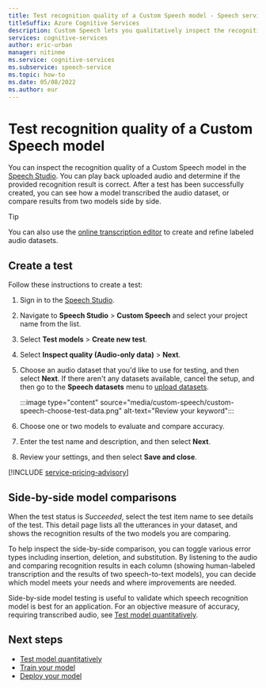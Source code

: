 ```yaml
---
title: Test recognition quality of a Custom Speech model - Speech service
titleSuffix: Azure Cognitive Services
description: Custom Speech lets you qualitatively inspect the recognition quality of a model. You can play back uploaded audio and determine if the provided recognition result is correct.
services: cognitive-services
author: eric-urban
manager: nitinme
ms.service: cognitive-services
ms.subservice: speech-service
ms.topic: how-to
ms.date: 05/08/2022
ms.author: eur
---
```


# Test recognition quality of a Custom Speech model

You can inspect the recognition quality of a Custom Speech model in the [Speech Studio](https://aka.ms/speechstudio/customspeech). You can play back uploaded audio and determine if the provided recognition result is correct. After a test has been successfully created, you can see how a model transcribed the audio dataset, or compare results from two models side by side.

> [!TIP]
> You can also use the [online transcription editor](how-to-custom-speech-transcription-editor.md) to create and refine labeled audio datasets.

## Create a test

Follow these instructions to create a test:

1. Sign in to the [Speech Studio](https://aka.ms/speechstudio/customspeech).
1. Navigate to **Speech Studio** > **Custom Speech** and select your project name from the list.
1. Select **Test models** > **Create new test**.
1. Select **Inspect quality (Audio-only data)** > **Next**. 
1. Choose an audio dataset that you'd like to use for testing, and then select **Next**. If there aren't any datasets available, cancel the setup, and then go to the **Speech datasets** menu to [upload datasets](how-to-custom-speech-upload-data.md).

    :::image type="content" source="media/custom-speech/custom-speech-choose-test-data.png" alt-text="Review your keyword":::

1. Choose one or two models to evaluate and compare accuracy.
1. Enter the test name and description, and then select **Next**.
1. Review your settings, and then select **Save and close**.

[!INCLUDE [service-pricing-advisory](includes/service-pricing-advisory.md)]



## Side-by-side model comparisons

When the test status is *Succeeded*, select the test item name to see details of the test. This detail page lists all the utterances in your dataset, and shows the recognition results of the two models you are comparing.

To help inspect the side-by-side comparison, you can toggle various error types including insertion, deletion, and substitution. By listening to the audio and comparing recognition results in each column (showing human-labeled transcription and the results of two speech-to-text models), you can decide which model meets your needs and where improvements are needed.

Side-by-side model testing is useful to validate which speech recognition model is best for an application. For an objective measure of accuracy, requiring transcribed audio, see [Test model quantitatively](how-to-custom-speech-evaluate-data.md).

## Next steps

- [Test model quantitatively](how-to-custom-speech-evaluate-data.md)
- [Train your model](how-to-custom-speech-train-model.md)
- [Deploy your model](./how-to-custom-speech-train-model.md)

